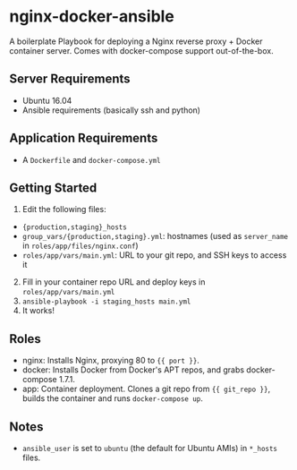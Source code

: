nginx-docker-ansible
====================

A boilerplate Playbook for deploying a Nginx reverse proxy + Docker container server. Comes with docker-compose support out-of-the-box.

Server Requirements
-------------------
- Ubuntu 16.04
- Ansible requirements (basically ssh and python)

Application Requirements
------------------------
- A `Dockerfile` and `docker-compose.yml`

Getting Started
---------------
1. Edit the following files:
  - `{production,staging}_hosts`
  - `group_vars/{production,staging}.yml`: hostnames (used as `server_name` in `roles/app/files/nginx.conf`)
  - `roles/app/vars/main.yml`: URL to your git repo, and SSH keys to access it

2. Fill in your container repo URL and deploy keys in `roles/app/vars/main.yml`
3. `ansible-playbook -i staging_hosts main.yml`
4. It works!

Roles
-----
- nginx: Installs Nginx, proxying 80 to `{{ port }}`.
- docker: Installs Docker from Docker's APT repos, and grabs docker-compose 1.7.1.
- app: Container deployment. Clones a git repo from `{{ git_repo }}`, builds the container and runs `docker-compose up`.

Notes
-----
- `ansible_user` is set to `ubuntu` (the default for Ubuntu AMIs) in `*_hosts` files.
